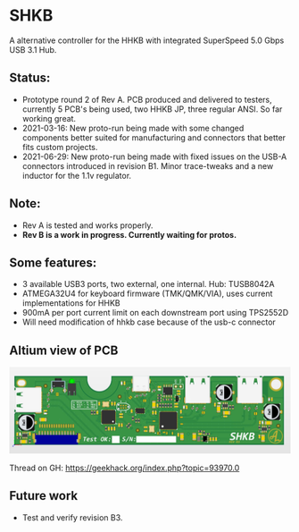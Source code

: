 # SHKB
A alternative controller for the HHKB with integrated SuperSpeed 5.0 Gbps USB 3.1 Hub.

## Status:
- Prototype round 2 of Rev A. PCB produced and delivered to testers, currently 5 PCB's being used, two HHKB JP, three regular ANSI. So far working great.
- 2021-03-16: New proto-run being made with some changed components better suited for manufacturing and connectors that better fits custom projects.
- 2021-06-29: New proto-run being made with fixed issues on the USB-A connectors introduced in revision B1. Minor trace-tweaks and a new inductor for the 1.1v regulator.

## **Note:**
- Rev A is tested and works properly.
- **Rev B is a work in progress. Currently waiting for protos.**

## Some features:
- 3 available USB3 ports, two external, one internal. Hub: TUSB8042A
- ATMEGA32U4 for keyboard firmware (TMK/QMK/VIA), uses current implementations for HHKB
- 900mA per port current limit on each downstream port using TPS2552D
- Will need modification of hhkb case because of the usb-c connector

## Altium view of PCB
![alt text](./readme-images/rev_b3.jpg "Altium 3D")

Thread on GH: https://geekhack.org/index.php?topic=93970.0

## Future work
- Test and verify revision B3.
